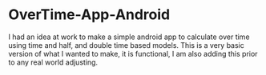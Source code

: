 # OverTime-App-Android
I had an idea at work to make a simple android app to calculate over time using time and half, and double time based models. This is a very basic version of what I wanted to make, it is functional, I am also adding this prior to any real world adjusting.
